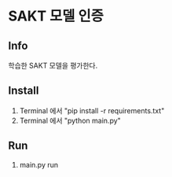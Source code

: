 # SAKT 모델 인증

## Info
학습한 SAKT 모델을 평가한다.

## Install
1. Terminal 에서 "pip install -r requirements.txt"
2. Terminal 에서 "python main.py"

## Run
1. main.py run
